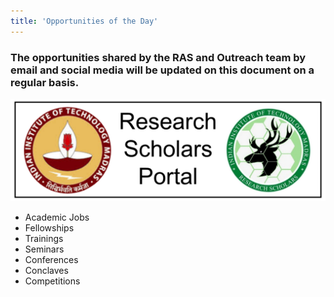 ```yaml
---
title: 'Opportunities of the Day'
---
```


### The opportunities shared by the RAS and Outreach team by email and social media will be updated on this document on a regular basis.
![research logo](https://github.com/IIT-Madras-Research-Affairs/ootd/blob/main/assets/research_iitm.png "Research IITM Logo")


- Academic Jobs
- Fellowships
- Trainings
- Seminars
- Conferences
- Conclaves
- Competitions
